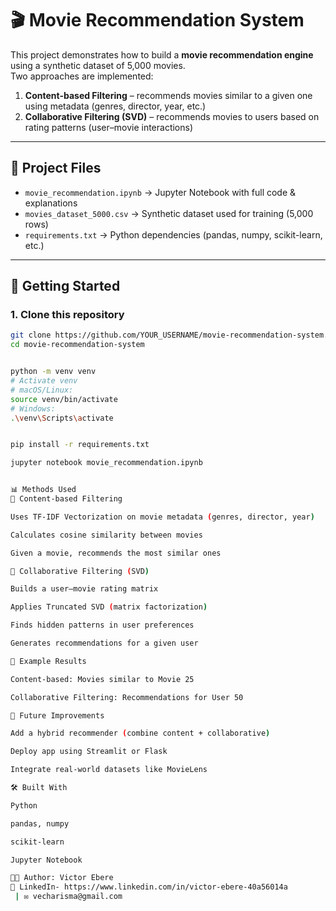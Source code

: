 # 🎬 Movie Recommendation System

This project demonstrates how to build a **movie recommendation engine** using a synthetic dataset of 5,000 movies.  
Two approaches are implemented:

1. **Content-based Filtering** – recommends movies similar to a given one using metadata (genres, director, year, etc.)  
2. **Collaborative Filtering (SVD)** – recommends movies to users based on rating patterns (user–movie interactions)  

---

## 📂 Project Files
- `movie_recommendation.ipynb` → Jupyter Notebook with full code & explanations  
- `movies_dataset_5000.csv` → Synthetic dataset used for training (5,000 rows)  
- `requirements.txt` → Python dependencies (pandas, numpy, scikit-learn, etc.)  

---

## 🚀 Getting Started

### 1. Clone this repository
```bash
git clone https://github.com/YOUR_USERNAME/movie-recommendation-system.git
cd movie-recommendation-system


python -m venv venv
# Activate venv
# macOS/Linux:
source venv/bin/activate
# Windows:
.\venv\Scripts\activate


pip install -r requirements.txt

jupyter notebook movie_recommendation.ipynb


📊 Methods Used
🔹 Content-based Filtering

Uses TF-IDF Vectorization on movie metadata (genres, director, year)

Calculates cosine similarity between movies

Given a movie, recommends the most similar ones

🔹 Collaborative Filtering (SVD)

Builds a user–movie rating matrix

Applies Truncated SVD (matrix factorization)

Finds hidden patterns in user preferences

Generates recommendations for a given user

🎯 Example Results

Content-based: Movies similar to Movie 25

Collaborative Filtering: Recommendations for User 50

🔮 Future Improvements

Add a hybrid recommender (combine content + collaborative)

Deploy app using Streamlit or Flask

Integrate real-world datasets like MovieLens

🛠️ Built With

Python

pandas, numpy

scikit-learn

Jupyter Notebook

👨‍💻 Author: Victor Ebere
🔗 LinkedIn- https://www.linkedin.com/in/victor-ebere-40a56014a
 | ✉️ vecharisma@gmail.com
